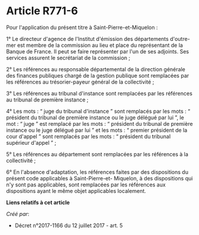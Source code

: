 # Article R771-6

Pour l'application du présent titre à Saint-Pierre-et-Miquelon :

1° Le directeur d'agence de l'Institut d'émission des départements d'outre-mer est membre de la commission au lieu et place
du représentant de la Banque de France. Il peut se faire représenter par l'un de ses adjoints. Ses services assurent le
secrétariat de la commission ;

2° Les références au responsable départemental de la direction générale des finances publiques chargé de la gestion publique
sont remplacées par les références au trésorier-payeur général de la collectivité ;

3° Les références au tribunal d'instance sont remplacées par les références au tribunal de première instance ;

4° Les mots : “ juge du tribunal d'instance ” sont remplacés par les mots : “ président du tribunal de première instance ou
le juge délégué par lui ”, le mot : “ juge ” est remplacé par les mots : “ président du tribunal de première instance ou le
juge délégué par lui ” et les mots : “ premier président de la cour d'appel ” sont remplacés par les mots : “ président du
tribunal supérieur d'appel ” ;

5° Les références au département sont remplacées par les références à la collectivité ;

6° En l'absence d'adaptation, les références faites par des dispositions du présent code applicables à Saint-Pierre-et-
Miquelon, à des dispositions qui n'y sont pas applicables, sont remplacées par les références aux dispositions ayant le même
objet applicables localement.

**Liens relatifs à cet article**

_Créé par_:

  - Décret n°2017-1166 du 12 juillet 2017 - art. 5
